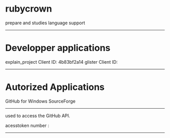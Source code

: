 # rubycrown
prepare and studies language support

_____________________________________
# Developper applications
explain_project
Client ID: 4b83bf2a14
 glister
 Client ID:
 _______________________________________
 # Autorized Applications
 
 GitHub for Windows
	SourceForge
	
_________________________________________

used to access the GitHub API.

acesstoken number :

________________________________________
 
 
